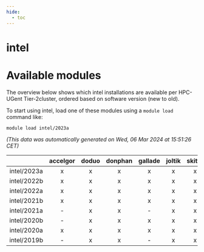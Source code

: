 ```yaml
---
hide:
  - toc
---
```


intel
=====

# Available modules


The overview below shows which intel installations are available per HPC-UGent Tier-2cluster, ordered based on software version (new to old).

To start using intel, load one of these modules using a `module load` command like:

```shell
module load intel/2023a
```

*(This data was automatically generated on Wed, 06 Mar 2024 at 15:51:26 CET)*  

| |accelgor|doduo|donphan|gallade|joltik|skitty|
| :---: | :---: | :---: | :---: | :---: | :---: | :---: |
|intel/2023a|x|x|x|x|x|x|
|intel/2022b|x|x|x|x|x|x|
|intel/2022a|x|x|x|x|x|x|
|intel/2021b|x|x|x|x|x|x|
|intel/2021a|-|x|x|-|x|x|
|intel/2020b|-|x|x|x|x|x|
|intel/2020a|x|x|x|x|x|x|
|intel/2019b|-|x|x|-|x|x|
